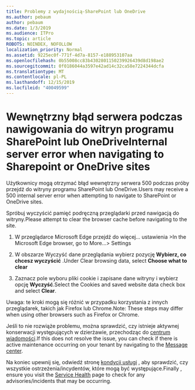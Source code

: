 ```yaml
---
title: Problemy z wydajnością-SharePoint lub OneDrive
ms.author: pebaum
author: pebaum
ms.date: 1/3/2019
ms.audience: ITPro
ms.topic: article
ROBOTS: NOINDEX, NOFOLLOW
localization_priority: Normal
ms.assetid: 9225ec0f-771f-4d7a-8157-e188953107aa
ms.openlocfilehash: 0b55008cc83b4302801150239926439d8d198ae2
ms.sourcegitcommit: 0f0186044a3597e42ad14c32ca58e7224344dcfa
ms.translationtype: MT
ms.contentlocale: pl-PL
ms.lasthandoff: 12/15/2019
ms.locfileid: "40049599"
---
```

# <a name="internal-server-error-when-navigating-to-sharepoint-or-onedrive-sites"></a><span data-ttu-id="42050-102">Wewnętrzny błąd serwera podczas nawigowania do witryn programu SharePoint lub OneDrive</span><span class="sxs-lookup"><span data-stu-id="42050-102">Internal server error when navigating to Sharepoint or OneDrive sites</span></span>

<span data-ttu-id="42050-103">Użytkownicy mogą otrzymać błąd wewnętrzny serwera 500 podczas próby przejdź do witryny programu SharePoint lub OneDrive.</span><span class="sxs-lookup"><span data-stu-id="42050-103">Users may receive a 500 internal server error when attempting to navigate to SharePoint or OneDrive sites.</span></span> 

<span data-ttu-id="42050-104">Spróbuj wyczyścić pamięć podręczną przeglądarki przed nawigacją do witryny.</span><span class="sxs-lookup"><span data-stu-id="42050-104">Please attempt to clear the browser cache before navigating to the site.</span></span>


1. <span data-ttu-id="42050-105">W przeglądarce Microsoft Edge przejdź do więcej... ustawienia ></span><span class="sxs-lookup"><span data-stu-id="42050-105">In the Microsoft Edge browser, go to More...> Settings</span></span>

2. <span data-ttu-id="42050-106">W obszarze Wyczyść dane przeglądania wybierz pozycję **Wybierz, co chcesz wyczyścić** .</span><span class="sxs-lookup"><span data-stu-id="42050-106">Under Clear browsing data, select **Choose what to clear**</span></span>

3. <span data-ttu-id="42050-107">Zaznacz pole wyboru pliki cookie i zapisane dane witryny i wybierz opcję **Wyczyść**.</span><span class="sxs-lookup"><span data-stu-id="42050-107">Select the Cookies and saved website data check box and select **Clear**.</span></span>

<span data-ttu-id="42050-108">Uwaga: te kroki mogą się różnić w przypadku korzystania z innych przeglądarek, takich jak Firefox lub Chrome.</span><span class="sxs-lookup"><span data-stu-id="42050-108">Note: These steps may differ when using other browsers such as Firefox or Chrome.</span></span>

<span data-ttu-id="42050-109">Jeśli to nie rozwiąże problemu, można sprawdzić, czy istnieje aktywnej konserwacji występujących w dzierżawie, przechodząc do [centrum wiadomości](https://portal.office.com/adminportal/home#/MessageCenter).</span><span class="sxs-lookup"><span data-stu-id="42050-109">If this does not resolve the issue, you can check if there is active maintenance occurring on your tenant by navigating to the [Message center](https://portal.office.com/adminportal/home#/MessageCenter).</span></span>

<span data-ttu-id="42050-110">Na koniec upewnij się, odwiedź stronę [kondycji usługi](https://portal.office.com/adminportal/home#/servicehealth) , aby sprawdzić, czy wszystkie ostrzeżenia/incydentów, które mogą być występujące.</span><span class="sxs-lookup"><span data-stu-id="42050-110">Finally , ensure you visit the [Service Health](https://portal.office.com/adminportal/home#/servicehealth) page to check for any advisories/incidents that may be occurring.</span></span>

